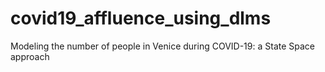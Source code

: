 # covid19_affluence_using_dlms
Modeling the number of people in Venice during COVID-19: a State Space approach
